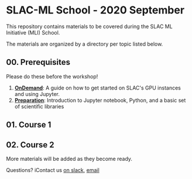 # SLAC-ML School - 2020 September

This repository contains materials to be covered during the SLAC ML Initiative (MLI) School.

The materials are organized by a directory per topic listed below.

## 00. Prerequisites

Please do these before the workshop!

01. [**OnDemand**](/00-Prerequisites/01-OnDemand/README.md): A guide on how to get started on SLAC's GPU instances and using Jupyter.
02. [**Preparation**](/00-Prerequisites/02-Preparation/README.md): Introduction to Jupyter notebook, Python, and a basic set of scientific libraries

## 01. Course 1

## 02. Course 2


More materials will be added as they become ready.

Questions? iContact us [on slack](https://slac.slack.com/archives/C01B0B03HC3), [email](mailto:kterao@slac.stanford.edu)
